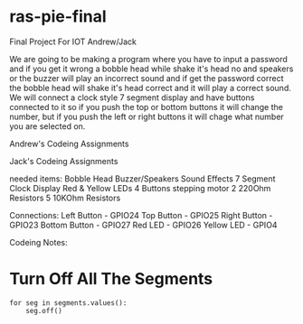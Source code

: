 # ras-pie-final
Final Project For IOT Andrew/Jack

We are going to be making a program where you have to input a password and if you get it wrong a bobble head while shake it's head no and speakers or the buzzer will play an incorrect sound and if get the password correct the bobble head will shake it's head correct and it will play a correct sound.  We will connect a clock style 7 segment display and have buttons connected to it so if you push the top or bottom buttons it will change the number, but if you push the left or right buttons it will chage what number you are selected on.

Andrew's Codeing Assignments

Jack's Codeing Assignments

needed items:
    Bobble Head
    Buzzer/Speakers
    Sound Effects
    7 Segment Clock Display
    Red & Yellow LEDs
    4 Buttons
    stepping motor
    2 220Ohm Resistors
    5 10KOhm Resistors

Connections:
    Left Button - GPIO24
    Top Button - GPIO25
    Right Button - GPIO23
    Bottom Button - GPIO27
    Red LED - GPIO26
    Yellow LED - GPIO4

Codeing Notes:
# Turn Off All The Segments
    for seg in segments.values():
        seg.off()

# 
